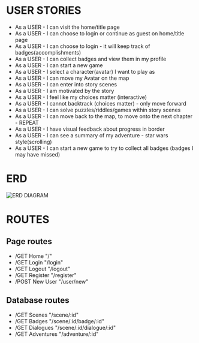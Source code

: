 # USER STORIES

- As a USER - I can visit the home/title page
- As a USER - I can choose to login or continue as guest on home/title page
- As a USER - I can choose to login - it will keep track of badges(accomplishments)
- As a USER - I can collect badges and view them in my profile
- As a USER - I can start a new game
- As a USER - I select a character(avatar) I want to play as
- As a USER - I can move my Avatar on the map
- As a USER - I can enter into story scenes
- As a USER - I am motivated by the story
- As a USER - I feel like my choices matter (interactive)
- As a USER - I cannot backtrack (choices matter) - only move forward
- As a USER - I can solve puzzles/riddles/games within story scenes
- As a USER - I can move back to the map, to move onto the next chapter - REPEAT
- As a USER - I have visual feedback about progress in border
- As a USER - I can see a summary of my adventure - star wars style(scrolling)
- As a USER - I can start a new game to try to collect all badges (badges I may have missed)

# ERD

![ERD DIAGRAM](https://github.com/davemgj84/sapphire/blob/master/planning/Sapphire.jpg?raw=true)

# ROUTES

## Page routes

- /GET Home "/"
- /GET Login "/login"
- /GET Logout "/logout"
- /GET Register "/register"
- /POST New User "/user/new"

## Database routes

- /GET Scenes "/scene/:id"
- /GET Badges "/scene/:id/badge/:id"
- /GET Dialogues "/scene/:id/dialogue/:id"
- /GET Adventures "/adventure/:id"
